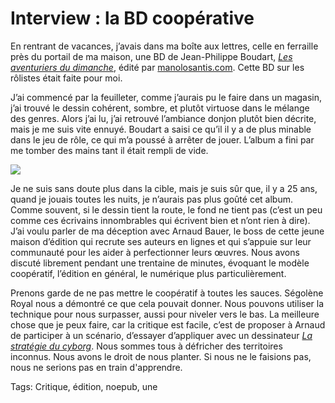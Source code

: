 # Interview : la BD coopérative

En rentrant de vacances, j’avais dans ma boîte aux lettres, celle en ferraille près du portail de ma maison, une BD de Jean-Philippe Boudart, [*Les aventuriers du dimanche*](http://www.manolosanctis.com/bd/130/les-aventuriers-du-dimanche), édité par [manolosantis.com](http://www.manolosanctis.com/). Cette BD sur les rôlistes était faite pour moi.

J’ai commencé par la feuilleter, comme j’aurais pu le faire dans un magasin, j’ai trouvé le dessin cohérent, sombre, et plutôt virtuose dans le mélange des genres. Alors j’ai lu, j’ai retrouvé l’ambiance donjon plutôt bien décrite, mais je me suis vite ennuyé. Boudart a saisi ce qu’il il y a de plus minable dans le jeu de rôle, ce qui m’a poussé à arrêter de jouer. L’album a fini par me tomber des mains tant il était rempli de vide.

![](https://tcrouzet.com/images_tc/2010/09/manolo.jpg)

Je ne suis sans doute plus dans la cible, mais je suis sûr que, il y a 25 ans, quand je jouais toutes les nuits, je n’aurais pas plus goûté cet album. Comme souvent, si le dessin tient la route, le fond ne tient pas (c’est un peu comme ces écrivains innombrables qui écrivent bien et n’ont rien à dire). J’ai voulu parler de ma déception avec Arnaud Bauer, le boss de cette jeune maison d’édition qui recrute ses auteurs en lignes et qui s’appuie sur leur communauté pour les aider à perfectionner leurs œuvres. Nous avons discuté librement pendant une trentaine de minutes, évoquant le modèle coopératif, l’édition en général, le numérique plus particulièrement.

Prenons garde de ne pas mettre le coopératif à toutes les sauces. Ségolène Royal nous a démontré ce que cela pouvait donner. Nous pouvons utiliser la technique pour nous surpasser, aussi pour niveler vers le bas. La meilleure chose que je peux faire, car la critique est facile, c’est de proposer à Arnaud de participer à un scénario, d’essayer d’appliquer avec un dessinateur [*La stratégie du cyborg*](/la-strategie-du-cyborg/). Nous sommes tous à défricher des territoires inconnus. Nous avons le droit de nous planter. Si nous ne le faisions pas, nous ne serions pas en train d'apprendre.

Tags: Critique, édition, noepub, une